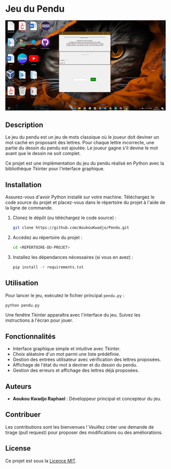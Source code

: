 # Jeu du Pendu

![Pendu App](images/pendu.png) 

## Description

Le jeu du pendu est un jeu de mots classique où le joueur doit deviner un mot caché en proposant des lettres. Pour chaque lettre incorrecte, une partie du dessin du pendu est ajoutée. Le joueur gagne s'il devine le mot avant que le dessin ne soit complet.

Ce projet est une implémentation du jeu du pendu réalisé en Python avec la bibliothèque Tkinter pour l'interface graphique.

## Installation

Assurez-vous d'avoir Python installé sur votre machine. Téléchargez le code source du projet et placez-vous dans le répertoire du projet à l'aide de la ligne de commande.

1. Clonez le dépôt (ou téléchargez le code source) :
   ```bash
   git clone https://github.com/AoukouKwadjo/Pendu.git
   ```
   
2. Accédez au répertoire du projet :
   ```bash
   cd <REPERTOIRE-DU-PROJET>
   ```

3. Installez les dépendances nécessaires (si vous en avez) :
   ```bash
   pip install -r requirements.txt
   ```

## Utilisation

Pour lancer le jeu, exécutez le fichier principal `pendu.py` :

```bash
python pendu.py
```

Une fenêtre Tkinter apparaîtra avec l'interface du jeu. Suivez les instructions à l'écran pour jouer.

## Fonctionnalités

- Interface graphique simple et intuitive avec Tkinter.
- Choix aléatoire d'un mot parmi une liste prédéfinie.
- Gestion des entrées utilisateur avec vérification des lettres proposées.
- Affichage de l'état du mot à deviner et du dessin du pendu.
- Gestion des erreurs et affichage des lettres déjà proposées.

## Auteurs

- **Aoukou Kwadjo Raphael** : Développeur principal et concepteur du jeu.

## Contribuer

Les contributions sont les bienvenues ! Veuillez créer une demande de tirage (pull request) pour proposer des modifications ou des améliorations.

## License

Ce projet est sous la [Licence MIT](LICENSE).
